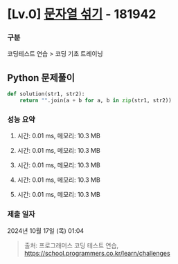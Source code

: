# [Lv.0] [문자열 섞기](https://school.programmers.co.kr/learn/courses/30/lessons/181942?language=python3) - 181942 

### 구분

코딩테스트 연습 > 코딩 기초 트레이닝

## Python 문제풀이

```py
def solution(str1, str2):
    return "".join(a + b for a, b in zip(str1, str2))
```

### 성능 요약

1. 시간: 0.01 ms, 메모리: 10.3 MB

2. 시간: 0.01 ms, 메모리: 10.3 MB
3. 시간: 0.01 ms, 메모리: 10.3 MB
4. 시간: 0.01 ms, 메모리: 10.3 MB
5. 시간: 0.01 ms, 메모리: 10.3 MB

### 제출 일자

2024년 10월 17일 (목) 01:04

> 출처: 프로그래머스 코딩 테스트 연습, https://school.programmers.co.kr/learn/challenges
